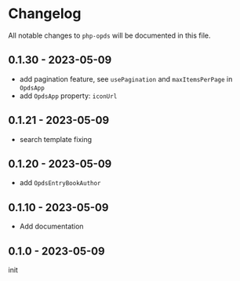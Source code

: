 # Changelog

All notable changes to `php-opds` will be documented in this file.

## 0.1.30 - 2023-05-09

- add pagination feature, see `usePagination` and `maxItemsPerPage` in `OpdsApp`
- add `OpdsApp` property: `iconUrl`

## 0.1.21 - 2023-05-09

- search template fixing

## 0.1.20 - 2023-05-09

- add `OpdsEntryBookAuthor`

## 0.1.10 - 2023-05-09

- Add documentation

## 0.1.0 - 2023-05-09

init

